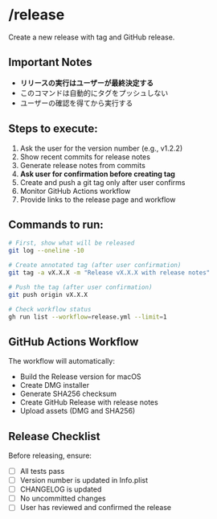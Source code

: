 # /release

Create a new release with tag and GitHub release.

## Important Notes

- **リリースの実行はユーザーが最終決定する**
- このコマンドは自動的にタグをプッシュしない
- ユーザーの確認を得てから実行する

## Steps to execute:

1. Ask the user for the version number (e.g., v1.2.2)
2. Show recent commits for release notes
3. Generate release notes from commits
4. **Ask user for confirmation before creating tag**
5. Create and push a git tag only after user confirms
6. Monitor GitHub Actions workflow
7. Provide links to the release page and workflow

## Commands to run:

```bash
# First, show what will be released
git log --oneline -10

# Create annotated tag (after user confirmation)
git tag -a vX.X.X -m "Release vX.X.X with release notes"

# Push the tag (after user confirmation)
git push origin vX.X.X

# Check workflow status
gh run list --workflow=release.yml --limit=1
```

## GitHub Actions Workflow

The workflow will automatically:
- Build the Release version for macOS
- Create DMG installer
- Generate SHA256 checksum
- Create GitHub Release with release notes
- Upload assets (DMG and SHA256)

## Release Checklist

Before releasing, ensure:
- [ ] All tests pass
- [ ] Version number is updated in Info.plist
- [ ] CHANGELOG is updated
- [ ] No uncommitted changes
- [ ] User has reviewed and confirmed the release